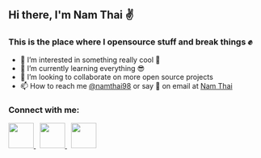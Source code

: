 ## Hi there, I'm Nam Thai ✌️

### This is the place where I opensource stuff and break things ✊

- 👀 I’m interested in something really cool 🤘
- 🌱 I’m currently learning everything 😎
- 💞️ I’m looking to collaborate on more open source projects
- 📫 How to reach me [@namthai98](https://github.com/namthai98) or say 👋 on email at [Nam Thai](namthai98@outlook.com)

### Connect with me:
<a href="https://www.linkedin.com/in/nam-thai-a1051b235/" target="__blank">
  <img src="https://github.com/gauravghongde/social-icons/blob/master/PNG/Black/LinkedIN_black.png" width=50px>
</a>
&nbsp;
<a href="https://www.facebook.com/profile.php?id=100081554843348" target="__blank">
  <img src="https://github.com/gauravghongde/social-icons/blob/master/PNG/Black/Facebook_black.png" width=50px>
</a>
&nbsp;
<a href="namthai98@outlook.com" target="__blank">
  <img src="https://github.com/gauravghongde/social-icons/blob/master/PNG/Black/Outlook_black.png" width=50px>
</a>



<!---
namthai98/namthai98 is a ✨ special ✨ repository because its `README.md` (this file) appears on your GitHub profile.
You can click the Preview link to take a look at your changes.
--->
